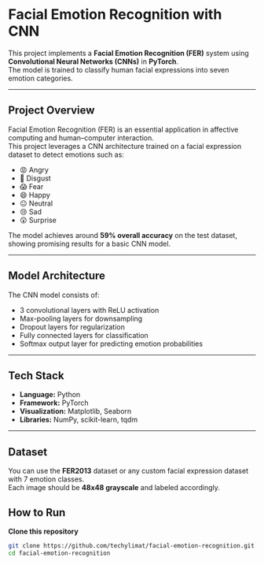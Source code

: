 # Facial Emotion Recognition with CNN 

This project implements a **Facial Emotion Recognition (FER)** system using **Convolutional Neural Networks (CNNs)** in **PyTorch**.  
The model is trained to classify human facial expressions into seven emotion categories.

---

## Project Overview

Facial Emotion Recognition (FER) is an essential application in affective computing and human–computer interaction.  
This project leverages a CNN architecture trained on a facial expression dataset to detect emotions such as:

- 😡 Angry  
- 🤢 Disgust  
- 😱 Fear  
- 😄 Happy  
- 😐 Neutral  
- 😢 Sad  
- 😲 Surprise  

The model achieves around **59% overall accuracy** on the test dataset, showing promising results for a basic CNN model.

---

## Model Architecture

The CNN model consists of:

- 3 convolutional layers with ReLU activation  
- Max-pooling layers for downsampling  
- Dropout layers for regularization  
- Fully connected layers for classification  
- Softmax output layer for predicting emotion probabilities  

---

## Tech Stack

- **Language:** Python  
- **Framework:** PyTorch  
- **Visualization:** Matplotlib, Seaborn  
- **Libraries:** NumPy, scikit-learn, tqdm  

---

## Dataset

You can use the **FER2013** dataset or any custom facial expression dataset with 7 emotion classes.  
Each image should be **48x48 grayscale** and labeled accordingly.

## How to Run

 **Clone this repository**
   ```bash
   git clone https://github.com/techylimat/facial-emotion-recognition.git
   cd facial-emotion-recognition
